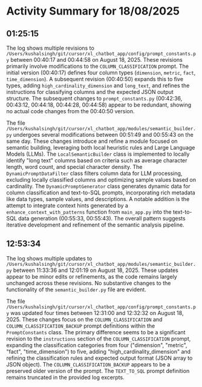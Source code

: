 # Activity Summary for 18/08/2025

## 01:25:15
The log shows multiple revisions to `/Users/kushalsingh/git/cursor/xl_chatbot_app/config/prompt_constants.py` between 00:40:17 and 00:44:58 on August 18, 2025.  These revisions primarily involve modifications to the `COLUMN_CLASSIFICATION` prompt.  The initial version (00:40:17) defines four column types (`dimension`, `metric`, `fact`, `time_dimension`). A subsequent revision (00:40:50) expands this to five types, adding `high_cardinality_dimension` and `long_text`, and refines the instructions for classifying columns and the expected JSON output structure.  The subsequent changes to `prompt_constants.py` (00:42:36, 00:43:12, 00:44:18, 00:44:28, 00:44:58)  appear to be redundant, showing no actual code changes from the 00:40:50 version.

The file `/Users/kushalsingh/git/cursor/xl_chatbot_app/modules/semantic_builder.py` undergoes several modifications between 00:51:49 and 00:55:43 on the same day. These changes introduce and refine a module focused on semantic building, leveraging both local heuristic rules and Large Language Models (LLMs).  The `LocalSemanticBuilder` class is implemented to locally identify "long text" columns based on criteria such as average character length, word count, and special character density. The `DynamicPromptDataFilter` class filters column data for LLM processing, excluding locally classified columns and optimizing sample values based on cardinality. The `DynamicPromptGenerator` class generates dynamic data for column classification and text-to-SQL prompts, incorporating rich metadata like data types, sample values, and descriptions. A notable addition is the attempt to integrate context hints generated by a `enhance_context_with_patterns` function from `main_app.py` into the text-to-SQL data generation (00:55:33, 00:55:43).  The overall pattern suggests iterative development and refinement of the semantic analysis pipeline.


## 12:53:34
The log shows multiple updates to `/Users/kushalsingh/git/cursor/xl_chatbot_app/modules/semantic_builder.py` between 11:33:36 and 12:01:19 on August 18, 2025.  These updates appear to be minor edits or refinements, as the code remains largely unchanged across these revisions.  No substantive changes to the functionality of the `semantic_builder.py` file are evident.

The file `/Users/kushalsingh/git/cursor/xl_chatbot_app/config/prompt_constants.py` was updated four times between 12:31:00 and 12:32:32 on August 18, 2025. These changes focus on the `COLUMN_CLASSIFICATION` and `COLUMN_CLASSIFICATION_BACKUP` prompt definitions within the `PromptConstants` class.  The primary difference seems to be a significant revision to the `instructions` section of the `COLUMN_CLASSIFICATION` prompt, expanding the classification categories from four ("dimension", "metric", "fact", "time_dimension") to five, adding "high_cardinality_dimension" and refining the classification rules and expected output format (JSON array to JSON object).  The `COLUMN_CLASSIFICATION_BACKUP` appears to be a preserved older version of the prompt.  The `TEXT_TO_SQL` prompt definition remains truncated in the provided log excerpts.
